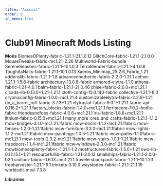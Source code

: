 ```yaml
---
title: "Accueil"
order: 0
in_menu: true
---
```

# Club91 Minecraft Mods Listing

**Mods**
BiomesOPlenty-fabric-1.21.1-21.1.0.12
GlitchCore-fabric-1.21.1-2.1.0.0
MouseTweaks-fabric-mc1.21-2.26
Multiworld-Fabric-bundle
SereneSeasons-fabric-1.21.1-10.1.0.3
TerraBlender-fabric-1.21.1-4.1.0.8
ToughAsNails-fabric-1.21.1-10.1.0.13
Xaeros_Minimap_25.2.6_Fabric_1.21
addonslib-fabric-1.21.1-1.8
advancednetherite-fabric-2.2.0-1.21.1
aether-1.21.1-1.5.8-fabric
architectury-13.0.8-fabric
armored-elytra-1.1.0
athena-fabric-1.21-4.0.1
balm-fabric-1.21.1-21.0.46
chisel-fabric-2.0.0+mc1.21.1
cicada-lib-0.13.0+1.21-1.21.1
cloth-config-15.0.140-fabric
collective-1.21.1-8.3
cryonicconfig-fabric-1.0.0+mc1.21.4
customizableelytra-fabric-2.2.8+1.21
do_a_barrel_roll-fabric-3.7.3+1.21
elytraslot-fabric-9.0.1+1.21.1
fabric-api-0.116.2+1.21.1
factory_blocks-fabric-1.4.0+mc1.21.1
ferritecore-7.0.2-hotfix-fabric
friendsandfoes-fabric-4.0.6+mc1.21.1
iris-fabric-1.8.8+mc1.21.1
lithium-fabric-0.15.0+mc1.21.1
many_more_ores_and_crafts-fabric-1.21.1-1.1.2
mcw-bridges-3.1.0-mc1.21.1fabric
mcw-doors-1.1.2-mc1.21.1fabric
mcw-fences-1.2.0-1.21.1fabric
mcw-furniture-3.3.0-mc1.21.1fabric
mcw-lights-1.1.2-mc1.21.1fabric
mcw-paintings-1.0.5-1.21.1fabric
mcw-paths-1.1.0fabric-mc1.21.1
mcw-roofs-2.3.2-mc1.21.1fabric
mcw-stairs-1.0.1-1.21.1fabric
mcw-trapdoors-1.1.4-mc1.21.1fabric
mcw-windows-2.3.0-mc1.21.1fabric
mcwbiomesoplenty-fabric-1.21.1-1.2
mostructures-fabric-1.5.0+1.21
owo-lib-0.12.15.1+1.21
resourcefullib-fabric-1.21-3.0.12
smallships-fabric-1.21.1-2.0.0-b2.1
sodium-fabric-0.6.13+mc1.21.1
travelersbackpack-fabric-1.21.1-10.1.23
treeharvester-1.21.1-9.1
trinkets-3.10.0
waystones-fabric-1.21.1-21.1.19
worldedit-mod-7.3.8

**Librairies** 
